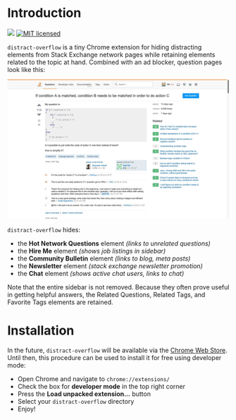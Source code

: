 # Introduction
![](https://reposs.herokuapp.com/?path=nathantspencer/distract-overflow&color=brightgreen)
[![MIT licensed](https://img.shields.io/badge/license-MIT-blue.svg)](https://github.com/nathantspencer/distract-overflow/blob/master/LICENSE.md)

`distract-overflow` is a tiny Chrome extension for hiding distracting elements from Stack Exchange network pages while retaining elements related to the topic at hand. Combined with an ad blocker, question pages look like this:

![No distractions here!](images/example.jpg)

`distract-overflow` hides:
 - the **Hot Network Questions** element *(links to unrelated questions)*
 - the **Hire Me** element *(shows job listings in sidebar)*
 - the **Community Bulletin** element *(links to blog, meta posts)*
 - the **Newsletter** element *(stack exchange newsletter promotion)*
 - the **Chat** element *(shows active chat users, links to chat)*
 
Note that the entire sidebar is not removed. Because they often prove useful in getting helpful answers, the Related Questions, Related Tags, and Favorite Tags elements are retained.

# Installation
In the future, `distract-overflow` will be available via the [Chrome Web Store](https://chrome.google.com/webstore/category/extensions). Until then, this procedure can be used to install it for free using developer mode:
 - Open Chrome and navigate to `chrome://extensions/`
 - Check the box for **developer mode** in the top right corner
 - Press the **Load unpacked extension...** button
 - Select your `distract-overflow` directory
 - Enjoy!
